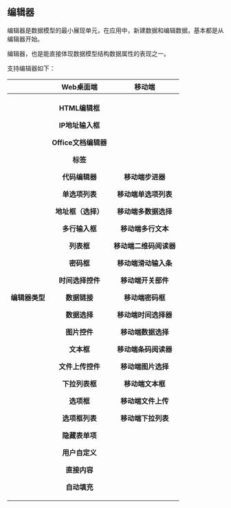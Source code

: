 ## 编辑器


编辑器是数据模型的最小展现单元，在应用中，新建数据和编辑数据，基本都是从编辑器开始。

编辑器，也是能直接体现数据模型结构数据属性的表现之一。



支持编辑器如下：



<table>
    <tbody>
        <tr>
            <th></th>
            <th>Web桌面端</th>
            <th>移动端</th>
        </tr>
        <tr>
            <th>编辑器类型</th>
            <th>
                <p>HTML编辑框</p>
                <p>IP地址输入框</p>
                <p>Office文档编辑器</p>
                <p>标签</p>
                <p>代码编辑器</p>
                <p>单选项列表</p>
                <p>地址框（选择）</p>
                <p>多行输入框</p>
                <p>列表框</p>
                <p>密码框</p>
                <p>时间选择控件</p>
                <p>数据链接</p>
                <p>数据选择</p>
                <p>图片控件</p>
                <p>文本框</p>
                <p>文件上传控件</p>
                <p>下拉列表框</p>
                <p>选项框</p>
                <p>选项框列表</p>
                <p>隐藏表单项</p>
                <p>用户自定义</p>
                <p>直接内容</p>
                <p>自动填充</p>
            </th>
            <th>
                <p>移动端步进器</p>
                <p></p>
                <p>移动端单选项列表</p>
                <p></p>
                <p>移动端多数据选择</p>
                <p></p>
                <p>移动端多行文本</p>
                <p></p>
                <p>移动端二维码阅读器</p>
                <p></p>
                <p>移动端滑动输入条</p>
                <p></p>
                <p>移动端开关部件</p>
                <p></p>
                <p>移动端密码框</p>
                <p></p>
                <p>移动端时间选择器</p>
                <p></p>
                <p>移动端数据选择</p>
                <p></p>
                <p>移动端条码阅读器</p>
                <p></p>
                <p>移动端图片选择</p>
                <p></p>
                <p>移动端文本框</p>
                <p></p>
                <p>移动端文件上传</p>
                <p></p>
                <p>移动端下拉列表</p>
                <p></p>
            </th>
        </tr>
    </tbody>
</table>

